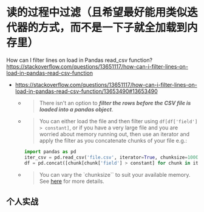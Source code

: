 
# 读的过程中过滤（且希望最好能用类似迭代器的方式，而不是一下子就全加载到内存里）

How can I filter lines on load in Pandas read_csv function? https://stackoverflow.com/questions/13651117/how-can-i-filter-lines-on-load-in-pandas-read-csv-function
- https://stackoverflow.com/questions/13651117/how-can-i-filter-lines-on-load-in-pandas-read-csv-function/13653490#13653490
  * > There isn't an option to ***filter the rows before the CSV file is loaded into a pandas object***.
  * > You can either load the file and then filter using `df[df['field'] > constant]`, or if you have a very large file and you are worried about memory running out, then use an iterator and apply the filter as you concatenate chunks of your file e.g.:
    ```py
    import pandas as pd
    iter_csv = pd.read_csv('file.csv', iterator=True, chunksize=1000)
    df = pd.concat([chunk[chunk['field'] > constant] for chunk in iter_csv])
    ```
  * > You can vary the `chunksize`` to suit your available memory. See [here](http://pandas.pydata.org/pandas-docs/stable/io.html#iterating-through-files-chunk-by-chunk) for more details.

## 个人实战
